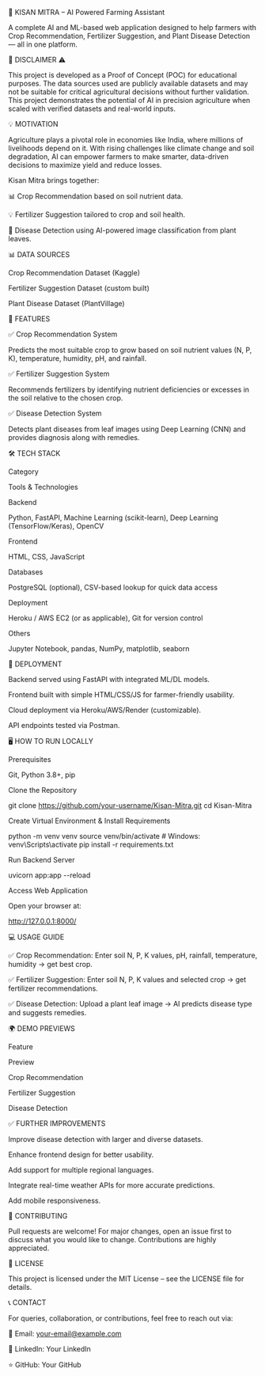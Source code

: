 🌾 KISAN MITRA – AI Powered Farming Assistant

A complete AI and ML-based web application designed to help farmers with Crop Recommendation, Fertilizer Suggestion, and Plant Disease Detection — all in one platform.

🚨 DISCLAIMER ⚠️

This project is developed as a Proof of Concept (POC) for educational purposes. The data sources used are publicly available datasets and may not be suitable for critical agricultural decisions without further validation. This project demonstrates the potential of AI in precision agriculture when scaled with verified datasets and real-world inputs.

💡 MOTIVATION

Agriculture plays a pivotal role in economies like India, where millions of livelihoods depend on it. With rising challenges like climate change and soil degradation, AI can empower farmers to make smarter, data-driven decisions to maximize yield and reduce losses.

Kisan Mitra brings together:

📊 Crop Recommendation based on soil nutrient data.

💡 Fertilizer Suggestion tailored to crop and soil health.

🌱 Disease Detection using AI-powered image classification from plant leaves.

📊 DATA SOURCES

Crop Recommendation Dataset (Kaggle)

Fertilizer Suggestion Dataset (custom built)

Plant Disease Dataset (PlantVillage)

📌 FEATURES

✅ Crop Recommendation System

Predicts the most suitable crop to grow based on soil nutrient values (N, P, K), temperature, humidity, pH, and rainfall.

✅ Fertilizer Suggestion System

Recommends fertilizers by identifying nutrient deficiencies or excesses in the soil relative to the chosen crop.

✅ Disease Detection System

Detects plant diseases from leaf images using Deep Learning (CNN) and provides diagnosis along with remedies.

🛠️ TECH STACK

Category

Tools & Technologies

Backend

Python, FastAPI, Machine Learning (scikit-learn), Deep Learning (TensorFlow/Keras), OpenCV

Frontend

HTML, CSS, JavaScript

Databases

PostgreSQL (optional), CSV-based lookup for quick data access

Deployment

Heroku / AWS EC2 (or as applicable), Git for version control

Others

Jupyter Notebook, pandas, NumPy, matplotlib, seaborn

🚀 DEPLOYMENT

Backend served using FastAPI with integrated ML/DL models.

Frontend built with simple HTML/CSS/JS for farmer-friendly usability.

Cloud deployment via Heroku/AWS/Render (customizable).

API endpoints tested via Postman.

🖥️ HOW TO RUN LOCALLY

Prerequisites

Git, Python 3.8+, pip

Clone the Repository

git clone https://github.com/your-username/Kisan-Mitra.git
cd Kisan-Mitra

Create Virtual Environment & Install Requirements

python -m venv venv
source venv/bin/activate  # Windows: venv\Scripts\activate
pip install -r requirements.txt

Run Backend Server

uvicorn app:app --reload

Access Web Application

Open your browser at:

http://127.0.0.1:8000/

💻 USAGE GUIDE

✅ Crop Recommendation: Enter soil N, P, K values, pH, rainfall, temperature, humidity → get best crop.

✅ Fertilizer Suggestion: Enter soil N, P, K values and selected crop → get fertilizer recommendations.

✅ Disease Detection: Upload a plant leaf image → AI predicts disease type and suggests remedies.

🌍 DEMO PREVIEWS

Feature

Preview

Crop Recommendation



Fertilizer Suggestion



Disease Detection



✅ FURTHER IMPROVEMENTS

Improve disease detection with larger and diverse datasets.

Enhance frontend design for better usability.

Add support for multiple regional languages.

Integrate real-time weather APIs for more accurate predictions.

Add mobile responsiveness.

🤝 CONTRIBUTING

Pull requests are welcome! For major changes, open an issue first to discuss what you would like to change. Contributions are highly appreciated.

📜 LICENSE

This project is licensed under the MIT License – see the LICENSE file for details.

📞 CONTACT

For queries, collaboration, or contributions, feel free to reach out via:

📧 Email: your-email@example.com

💼 LinkedIn: Your LinkedIn

⭐ GitHub: Your GitHub